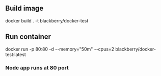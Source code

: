 ## Build image

docker build . -t blackberry/docker-test

## Run container

docker run -p 80:80 -d --memory="50m" --cpus=2 blackberry/docker-test:latest

### Node app runs at 80 port
